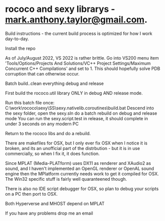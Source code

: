 # rococo and sexy librarys - mark.anthony.taylor@gmail.com.

Build instructions - the current build process is optimized for how I work day-to-day.

Install the repo

As of July/August 2022, VS 2022 is rather brittle. Go into VS200 menu item 
   'Tools/Options/Projects And Solutions/VC++ Project Settings/Maximum Concurrent C++ Compilations' 
   and set to 1. This should hopefully solve PDB corruption that can otherwise occur.
   

Batch build..clean everything debug and release

First build the rococo.util library ONLY in debug AND release mode.

Run this batch file once: C:\work\rococo\sexy\SS\sexy.nativelib.coroutines\build.bat
Descend into the sexy folder, open the sexy.sln do a batch rebuild on debug and release mode
You can run the sexy.script.test in release, it should complete in under 3 seconds on any modern PC

Return to the rococo libs and do a rebuild.

There are makefiles for OSX, but I only ever fix OSX when I notice it is broken, and its an unofficial part
of the distrbution - but it is in use commercially, so when I fix it, it does function.

Since MPLAT (Media-PLATform) uses DX11 as renderer and XAudio2 as sound, and I haven't implemented an OpenGL renderer or OpenAL sound engine
then the MPlatform currently needs work to get it compiled for OSX. The Win32 specific stuff is fairly well quaranteened though.

There is also no IDE script debugger for OSX, so plan to debug your scripts on a PC then port to OSX.

Both Hyperverse and MHOST depend on MPLAT

If you have any problems drop me an email
